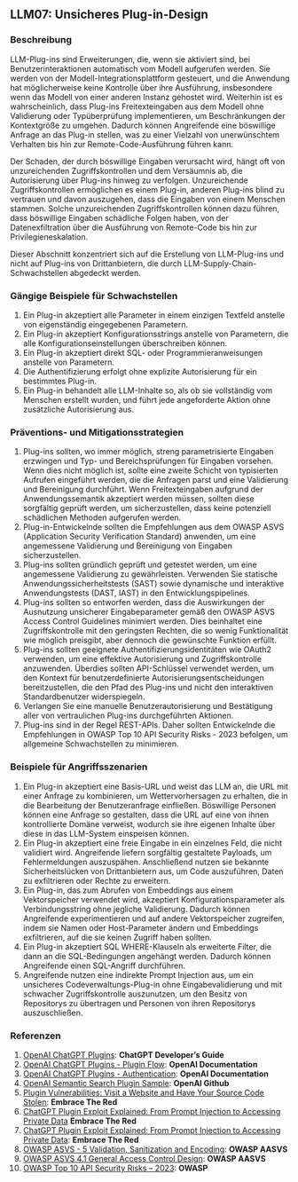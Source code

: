 ## LLM07: Unsicheres Plug-in-Design

### Beschreibung

LLM-Plug-ins sind Erweiterungen, die, wenn sie aktiviert sind, bei Benutzerinteraktionen automatisch vom Modell aufgerufen werden. Sie werden von der Modell-Integrationsplattform gesteuert, und die Anwendung hat möglicherweise keine Kontrolle über ihre Ausführung, insbesondere wenn das Modell von einer anderen Instanz gehostet wird. Weiterhin ist es wahrscheinlich, dass Plug-ins Freitexteingaben aus dem Modell ohne Validierung oder Typüberprüfung implementieren, um Beschränkungen der Kontextgröße zu umgehen. Dadurch können Angreifende eine böswillige Anfrage an das Plug-in stellen, was zu einer Vielzahl von unerwünschtem Verhalten bis hin zur Remote-Code-Ausführung führen kann.

Der Schaden, der durch böswillige Eingaben verursacht wird, hängt oft von unzureichenden Zugriffskontrollen und dem Versäumnis ab, die Autorisierung über Plug-ins hinweg zu verfolgen. Unzureichende Zugriffskontrollen ermöglichen es einem Plug-in, anderen Plug-ins blind zu vertrauen und davon auszugehen, dass die Eingaben von einem Menschen stammen. Solche unzureichenden Zugriffskontrollen können dazu führen, dass böswillige Eingaben schädliche Folgen haben, von der Datenexfiltration über die Ausführung von Remote-Code bis hin zur Privilegieneskalation.

Dieser Abschnitt konzentriert sich auf die Erstellung von LLM-Plug-ins und nicht auf Plug-ins von Drittanbietern, die durch LLM-Supply-Chain-Schwachstellen abgedeckt werden.

### Gängige Beispiele für Schwachstellen

1. Ein Plug-in akzeptiert alle Parameter in einem einzigen Textfeld anstelle von eigenständig eingegebenen Parametern.
2. Ein Plug-in akzeptiert Konfigurationsstrings anstelle von Parametern, die alle Konfigurationseinstellungen überschreiben können.
3. Ein Plug-in akzeptiert direkt SQL- oder Programmieranweisungen anstelle von Parametern.
4. Die Authentifizierung erfolgt ohne explizite Autorisierung für ein bestimmtes Plug-in.
5. Ein Plug-in behandelt alle LLM-Inhalte so, als ob sie vollständig vom Menschen erstellt wurden, und führt jede angeforderte Aktion ohne zusätzliche Autorisierung aus.

### Präventions- und Mitigationsstrategien

1. Plug-ins sollten, wo immer möglich, streng parametrisierte Eingaben erzwingen und Typ- und Bereichsprüfungen für Eingaben vorsehen. Wenn dies nicht möglich ist, sollte eine zweite Schicht von typisierten Aufrufen eingeführt werden, die die Anfragen parst und eine Validierung und Bereinigung durchführt. Wenn Freitexteingaben aufgrund der Anwendungssemantik akzeptiert werden müssen, sollten diese sorgfältig geprüft werden, um sicherzustellen, dass keine potenziell schädlichen Methoden aufgerufen werden.
2. Plug-in-Entwickelnde sollten die Empfehlungen aus dem OWASP ASVS (Application Security Verification Standard) anwenden, um eine angemessene Validierung und Bereinigung von Eingaben sicherzustellen.
3. Plug-ins sollten gründlich geprüft und getestet werden, um eine angemessene Validierung zu gewährleisten. Verwenden Sie statische Anwendungssicherheitstests (SAST) sowie dynamische und interaktive Anwendungstests (DAST, IAST) in den Entwicklungspipelines.
4. Plug-ins sollten so entworfen werden, dass die Auswirkungen der Ausnutzung unsicherer Eingabeparameter gemäß den OWASP ASVS Access Control Guidelines minimiert werden. Dies beinhaltet eine Zugriffskontrolle mit den geringsten Rechten, die so wenig Funktionalität wie möglich preisgibt, aber dennoch die gewünschte Funktion erfüllt.
5. Plug-ins sollten geeignete Authentifizierungsidentitäten wie OAuth2 verwenden, um eine effektive Autorisierung und Zugriffskontrolle anzuwenden. Überdies sollten API-Schlüssel verwendet werden, um den Kontext für benutzerdefinierte Autorisierungsentscheidungen bereitzustellen, die den Pfad des Plug-ins und nicht den interaktiven Standardbenutzer widerspiegeln.
6. Verlangen Sie eine manuelle Benutzerautorisierung und Bestätigung aller von vertraulichen Plug-ins durchgeführten Aktionen.
7. Plug-ins sind in der Regel REST-APIs. Daher sollten Entwickelnde die Empfehlungen in OWASP Top 10 API Security Risks - 2023 befolgen, um allgemeine Schwachstellen zu minimieren.

### Beispiele für Angriffsszenarien

1. Ein Plug-in akzeptiert eine Basis-URL und weist das LLM an, die URL mit einer Anfrage zu kombinieren, um Wettervorhersagen zu erhalten, die in die Bearbeitung der Benutzeranfrage einfließen. Böswillige Personen können eine Anfrage so gestalten, dass die URL auf eine von ihnen kontrollierte Domäne verweist, wodurch sie ihre eigenen Inhalte über diese in das LLM-System einspeisen können.
2. Ein Plug-in akzeptiert eine freie Eingabe in ein einzelnes Feld, die nicht validiert wird. Angreifende liefern sorgfältig gestaltete Payloads, um Fehlermeldungen auszuspähen. Anschließend nutzen sie bekannte Sicherheitslücken von Drittanbietern aus, um Code auszuführen, Daten zu exfiltrieren oder Rechte zu erweitern.
3. Ein Plug-in, das zum Abrufen von Embeddings aus einem Vektorspeicher verwendet wird, akzeptiert Konfigurationsparameter als Verbindungsstring ohne jegliche Validierung. Dadurch können Angreifende experimentieren und auf andere Vektorspeicher zugreifen, indem sie Namen oder Host-Parameter ändern und Embeddings exfiltrieren, auf die sie keinen Zugriff haben sollten.
4. Ein Plug-in akzeptiert SQL WHERE-Klauseln als erweiterte Filter, die dann an die SQL-Bedingungen angehängt werden. Dadurch können Angreifende einen SQL-Angriff durchführen.
5. Angreifende nutzen eine indirekte Prompt Injection aus, um ein unsicheres Codeverwaltungs-Plug-in ohne Eingabevalidierung und mit schwacher Zugriffskontrolle auszunutzen, um den Besitz von Repositorys zu übertragen und Personen von ihren Repositorys auszuschließen.

### Referenzen

1. [OpenAI ChatGPT Plugins](https://platform.openai.com/docs/plugins/introduction): **ChatGPT Developer’s Guide**
2. [OpenAI ChatGPT Plugins - Plugin Flow](https://platform.openai.com/docs/plugins/introduction/plugin-flow): **OpenAI Documentation**
3. [OpenAI ChatGPT Plugins - Authentication](https://platform.openai.com/docs/plugins/authentication/service-level): **OpenAI Documentation**
4. [OpenAI Semantic Search Plugin Sample](https://github.com/openai/chatgpt-retrieval-plugin): **OpenAI Github**
5. [Plugin Vulnerabilities: Visit a Website and Have Your Source Code Stolen](https://embracethered.com/blog/posts/2023/chatgpt-plugin-vulns-chat-with-code/): **Embrace The Red**
6. [ChatGPT Plugin Exploit Explained: From Prompt Injection to Accessing Private Data](https://embracethered.com/blog/posts/2023/chatgpt-cross-plugin-request-forgery-and-prompt-injection./) **Embrace The Red**
7. [ChatGPT Plugin Exploit Explained: From Prompt Injection to Accessing Private Data](https://embracethered.com/blog/posts/2023/chatgpt-cross-plugin-request-forgery-and-prompt-injection./): **Embrace The Red**
8. [OWASP ASVS - 5 Validation, Sanitization and Encoding](https://owasp-aasvs4.readthedocs.io/en/latest/V5.html#validation-sanitization-and-encoding): **OWASP AASVS**
9. [OWASP ASVS 4.1 General Access Control Design](https://owasp-aasvs4.readthedocs.io/en/latest/V4.1.html#general-access-control-design): **OWASP AASVS**
10. [OWASP Top 10 API Security Risks – 2023](https://owasp.org/API-Security/editions/2023/en/0x11-t10/): **OWASP**
